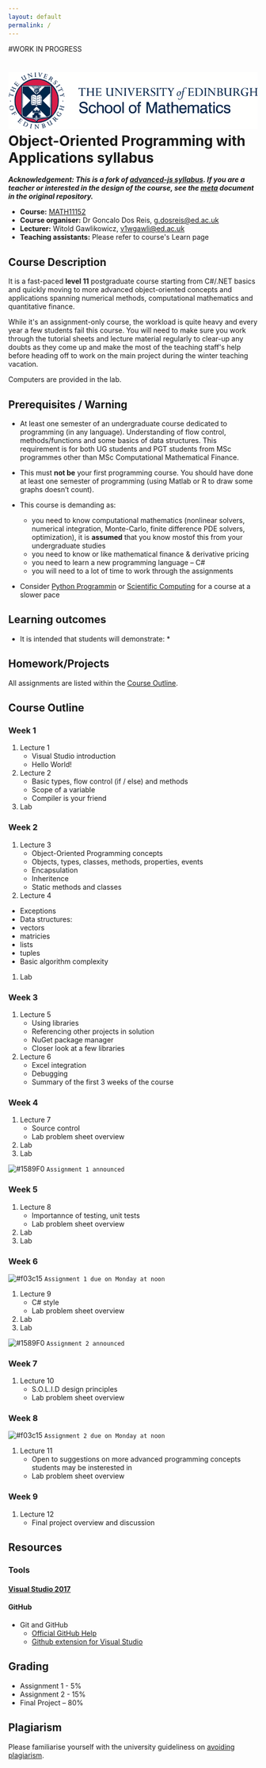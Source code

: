 ```yaml
---
layout: default
permalink: /
---
```


#WORK IN PROGRESS

# <img src="assets/logo.png" alt="class logo" class="logo"/><br/>Object-Oriented Programming with Applications syllabus

***Acknowledgement: This is a fork of [advanced-js syllabus](https://github.com/advanced-js/syllabus). If you are a teacher or interested in the design of the course, see the [meta](https://github.com/advanced-js/syllabus/blob/gh-pages/meta.md) document in the original repository.***

* **Course:** [MATH11152](http://www.drps.ed.ac.uk/18-19/dpt/cxmath11152.htm)
* **Course organiser:** Dr Goncalo Dos Reis, [g.dosreis@ed.ac.uk](mailto:g.dosreis@ed.ac.uk)
* **Lecturer:** Witold Gawlikowicz, [v1wgawli@ed.ac.uk](mailto:v1wgawli@ed.ac.uk)
* **Teaching assistants:** Please refer to course's Learn page

## Course Description

It is a fast-paced **level 11** postgraduate course starting from C#/.NET basics and quickly moving to more advanced object-oriented concepts and applications spanning numerical methods, computational mathematics and quantitative finance. 

While it's an assignment-only course, the workload is quite heavy and every year a few students fail this course. You will need to make sure you work through the tutorial sheets and lecture material regularly to clear-up any doubts as they come up and make the most of the teaching staff's help before heading off to work on the main project during the winter teaching vacation.

Computers are provided in the lab.

## Prerequisites / Warning 
* At least one semester of an undergraduate course dedicated to programming (in any language). Understanding of flow control, methods/functions and some basics of data structures. This requirement is for both UG students and PGT students from MSc programmes other than MSc Computational Mathematical Finance.

* This must **not be** your first programming course.  You should have done at least one semester of programming (using Matlab or R to draw some graphs doesn’t count).

* This course is demanding as:
  * you need to know computational mathematics (nonlinear solvers, numerical integration, Monte-Carlo, finite difference PDE solvers, optimization), it is **assumed** that you know mostof this from your undergraduate studies
  * you need to know or like mathematical finance & derivative pricing 
  * you need to learn a new programming language – C#
  * you will need to a lot of time to work through the assignments

* Consider [Python Programmin](http://www.drps.ed.ac.uk/18-19/dpt/cxmath11199.htm) or [Scientific Computing](http://www.drps.ed.ac.uk/18-19/dpt/cxmath11198.htm) for a course at a slower pace

## Learning outcomes
* It is intended that students will demonstrate:
  * 

## Homework/Projects

All assignments are listed within the [Course Outline](#course-outline).

## Course Outline

### Week 1
1. Lecture 1
   * Visual Studio introduction
   * Hello World!
1. Lecture 2
   * Basic types, flow control (if / else) and methods 
   * Scope of a variable
   * Compiler is your friend
1. Lab   
### Week 2
1. Lecture 3
   * Object-Oriented Programming concepts
    * Objects, types, classes, methods, properties, events
    * Encapsulation
    * Inheritence
    * Static methods and classes
1. Lecture 4
  * Exceptions
  * Data structures:  
   * vectors 
   * matricies 
   * lists 
   * tuples
  * Basic algorithm complexity
1. Lab
### Week 3
1. Lecture 5
   * Using libraries
    * Referencing other projects in solution
    * NuGet package manager
    * Closer look at a few libraries
1. Lecture 6
   * Excel integration
   * Debugging
   * Summary of the first 3 weeks of the course
### Week 4
1. Lecture 7
   * Source control
   * Lab problem sheet overview
1. Lab
1. Lab

 ![#1589F0](https://placehold.it/15/1589F0/000000?text=+) `Assignment 1 announced`

### Week 5
1. Lecture 8
    * Importannce of testing, unit tests
    * Lab problem sheet overview
1. Lab
1. Lab
### Week 6
 ![#f03c15](https://placehold.it/15/f03c15/000000?text=+) `Assignment 1 due on Monday at noon`
1. Lecture 9
    * C# style
    * Lab problem sheet overview
1. Lab
1. Lab

 ![#1589F0](https://placehold.it/15/1589F0/000000?text=+) `Assignment 2 announced`
### Week 7
1. Lecture 10
    * S.O.L.I.D design principles
    * Lab problem sheet overview
### Week 8
 ![#f03c15](https://placehold.it/15/f03c15/000000?text=+) `Assignment 2 due on Monday at noon`
1. Lecture 11
    * Open to suggestions on more advanced programming concepts students may be insterested in
    * Lab problem sheet overview
### Week 9
1. Lecture 12
    * Final project overview and discussion

## Resources


### Tools

#### [Visual Studio 2017](https://visualstudio.microsoft.com/downloads/)

#### GitHub

* Git and GitHub
    * [Official GitHub Help](https://help.github.com/)
    * [Github extension for Visual Studio](https://visualstudio.github.com/)

## Grading

* Assignment 1 - 5%
* Assignment 2 - 15%
* Final Project – 80%

## Plagiarism
Please familiarise yourself with the university guideliness on [avoiding plagiarism](https://www.ed.ac.uk/academic-services/students/conduct/academic-misconduct/plagiarism). 

